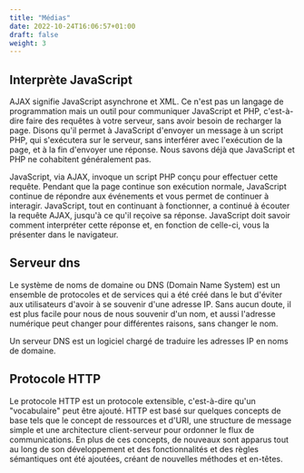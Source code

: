 ```yaml
---
title: "Médias"
date: 2022-10-24T16:06:57+01:00
draft: false
weight: 3
---
```


## Interprète JavaScript

AJAX signifie JavaScript asynchrone et XML. Ce n'est pas un langage de programmation mais un outil pour communiquer JavaScript et PHP, c'est-à-dire faire des requêtes à votre serveur, sans avoir besoin de recharger la page. Disons qu'il permet à JavaScript d'envoyer un message à un script PHP, qui s'exécutera sur le serveur, sans interférer avec l'exécution de la page, et à la fin d'envoyer une réponse. Nous savons déjà que JavaScript et PHP ne cohabitent généralement pas.

JavaScript, via AJAX, invoque un script PHP conçu pour effectuer cette requête. Pendant que la page continue son exécution normale, JavaScript continue de répondre aux événements et vous permet de continuer à interagir. JavaScript, tout en continuant à fonctionner, a continué à écouter la requête AJAX, jusqu'à ce qu'il reçoive sa réponse. JavaScript doit savoir comment interpréter cette réponse et, en fonction de celle-ci, vous la présenter dans le navigateur.

## Serveur dns

Le système de noms de domaine ou DNS (Domain Name System) est un ensemble de protocoles et de services qui a été créé dans le but d'éviter aux utilisateurs d'avoir à se souvenir d'une adresse IP. Sans aucun doute, il est plus facile pour nous de nous souvenir d'un nom, et aussi l'adresse numérique peut changer pour différentes raisons, sans changer le nom.

Un serveur DNS est un logiciel chargé de traduire les adresses IP en noms de domaine.

## Protocole HTTP

Le protocole HTTP est un protocole extensible, c'est-à-dire qu'un "vocabulaire" peut être ajouté. HTTP est basé sur quelques concepts de base tels que le concept de ressources et d'URI, une structure de message simple et une architecture client-serveur pour ordonner le flux de communications. En plus de ces concepts, de nouveaux sont apparus tout au long de son développement et des fonctionnalités et des règles sémantiques ont été ajoutées, créant de nouvelles méthodes et en-têtes.